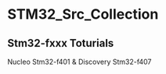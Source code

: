 # STM32_Src_Collection
Stm32-fxxx Toturials 
----------------------------------------
Nucleo Stm32-f401 & Discovery Stm32-f407

